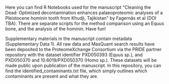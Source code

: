 Here you can find R Notebooks used for the manuscript "Cleaning the Dead: Optimized decontamination enhances palaeoproteomic analyses of a Pleistocene hominin tooth from Khudji, Tajikistan" by Fagernäs et al (DOI TBA). There are separate scripts for the method comparison using an Equus bone, and the analysis of the hominin. Have fun!

Supplementary materials in the manuscript contain metadata (Supplementary Data 1). All raw data and MaxQuant search results have been deposited to the ProteomeXchange Consortium via the PRIDE  partner repository with the dataset identifier PXD050393 (Equus sp.), and PXD050370 and 10.6019/PXD050370 (Homo sp.). These datasets will be made public upon publication of the manuscript. In this repository, you can find the identified_contaminants.txt file, which simply outlines which contaminants are present and what they are.

